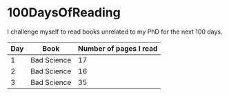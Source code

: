 # 100DaysOfReading

I challenge myself to read books unrelated to my PhD for the next 100 days. 

| Day | Book | Number of pages I read | 
|---|-------------|----|
| 1 | Bad Science | 17 |
| 2 | Bad Science | 16 |
| 3 | Bad Science | 35 |

